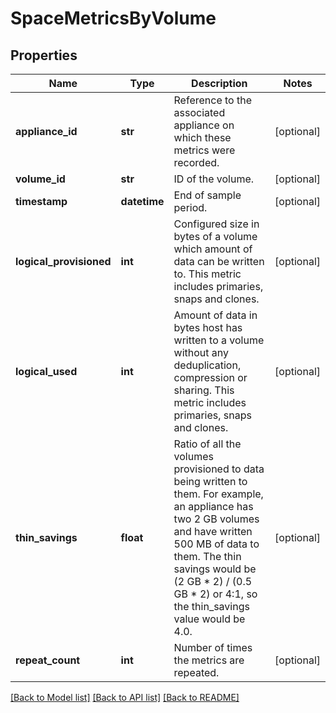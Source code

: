 # SpaceMetricsByVolume

## Properties
Name | Type | Description | Notes
------------ | ------------- | ------------- | -------------
**appliance_id** | **str** | Reference to the associated appliance on which these metrics were recorded. | [optional] 
**volume_id** | **str** | ID of the volume. | [optional] 
**timestamp** | **datetime** | End of sample period. | [optional] 
**logical_provisioned** | **int** | Configured size in bytes of a volume which amount of data can be written to. This metric includes primaries, snaps and clones. | [optional] 
**logical_used** | **int** | Amount of data in bytes host has written to a volume without any deduplication, compression or sharing. This metric includes primaries, snaps and clones. | [optional] 
**thin_savings** | **float** | Ratio of all the volumes provisioned to data being written to them. For example, an appliance has two 2 GB volumes and have written 500 MB of data to them. The thin savings would be (2 GB * 2) / (0.5 GB * 2) or 4:1, so the thin_savings value would be 4.0. | [optional] 
**repeat_count** | **int** | Number of times the metrics are repeated. | [optional] 

[[Back to Model list]](../README.md#documentation-for-models) [[Back to API list]](../README.md#documentation-for-api-endpoints) [[Back to README]](../README.md)


